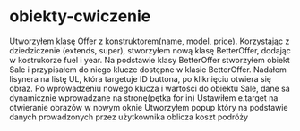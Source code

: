 # obiekty-cwiczenie

Utworzyłem klasę Offer z konstruktorem(name, model, price).
Korzystając z dziedziczenie (extends, super), stworzyłem nową klasę BetterOffer, dodając w kostrukorze fuel i year.
Na podstawie klasy BetterOffer stworzyłem obiekt Sale i przypisałem do niego klucze dostępne w klasie BetterOffer.
Nadałem lisynera na listę UL, która targetuje ID buttona, po kliknięciu otwiera się obraz.
Po wprowadzeniu nowego klucza i wartości do obiektu Sale, dane sa dynamicznie wprowadzane na stronę(pętka for in)
Ustawiłem e.target na otwieranie obrazów w nowym oknie
Utworzyłem popup który na podstawie danych prowadzonych przez użytkownika oblicza koszt podróży 


